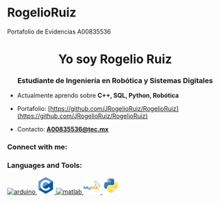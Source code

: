 # RogelioRuiz
Portafolio de Evidencias A00835536 

<h1 align="center">Yo soy Rogelio Ruiz</h1>
<h3 align="center">Estudiante de Ingeniería en Robótica y Sistemas Digitales</h3>

- Actualmente aprendo sobre **C++, SQL, Python, Robótica**

- Portafolio: [https://github.com/JRogelioRuiz/RogelioRuiz](https://github.com/JRogelioRuiz/RogelioRuiz)

- Contacto: **A00835536@tec.mx**

<h3 align="left">Connect with me:</h3>
<p align="left">
</p>

<h3 align="left">Languages and Tools:</h3>
<p align="left"> <a href="https://www.arduino.cc/" target="_blank" rel="noreferrer"> <img src="https://cdn.worldvectorlogo.com/logos/arduino-1.svg" alt="arduino" width="40" height="40"/> </a> <a href="https://www.cprogramming.com/" target="_blank" rel="noreferrer"> <img src="https://raw.githubusercontent.com/devicons/devicon/master/icons/c/c-original.svg" alt="c" width="40" height="40"/> </a> <a href="https://www.mathworks.com/" target="_blank" rel="noreferrer"> <img src="https://upload.wikimedia.org/wikipedia/commons/2/21/Matlab_Logo.png" alt="matlab" width="40" height="40"/> </a> <a href="https://www.mysql.com/" target="_blank" rel="noreferrer"> <img src="https://raw.githubusercontent.com/devicons/devicon/master/icons/mysql/mysql-original-wordmark.svg" alt="mysql" width="40" height="40"/> </a> <a href="https://www.python.org" target="_blank" rel="noreferrer"> <img src="https://raw.githubusercontent.com/devicons/devicon/master/icons/python/python-original.svg" alt="python" width="40" height="40"/> </a> </p>
